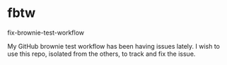 # fbtw
fix-brownie-test-workflow


My GitHub brownie test workflow has been having issues lately. I wish to use this repo, isolated from the others, to track and fix the issue.
